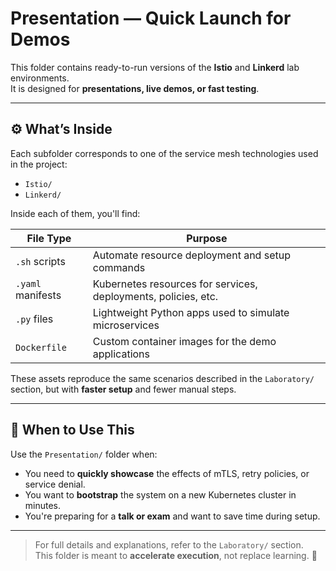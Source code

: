 # Presentation — Quick Launch for Demos

This folder contains ready-to-run versions of the **Istio** and **Linkerd** lab environments.  
It is designed for **presentations, live demos, or fast testing**.

---

## ⚙️ What’s Inside

Each subfolder corresponds to one of the service mesh technologies used in the project:

- `Istio/`  
- `Linkerd/`

Inside each of them, you'll find:

| File Type         | Purpose                                                        |
|-------------------|----------------------------------------------------------------|
| `.sh` scripts     | Automate resource deployment and setup commands                |
| `.yaml` manifests | Kubernetes resources for services, deployments, policies, etc. |
| `.py` files       | Lightweight Python apps used to simulate microservices         |
| `Dockerfile`      | Custom container images for the demo applications              |

These assets reproduce the same scenarios described in the `Laboratory/` section, but with **faster setup** and fewer manual steps.

---

## 🧠 When to Use This

Use the `Presentation/` folder when:

- You need to **quickly showcase** the effects of mTLS, retry policies, or service denial.
- You want to **bootstrap** the system on a new Kubernetes cluster in minutes.
- You're preparing for a **talk or exam** and want to save time during setup.

---

> For full details and explanations, refer to the `Laboratory/` section.  
> This folder is meant to **accelerate execution**, not replace learning. 🚀
